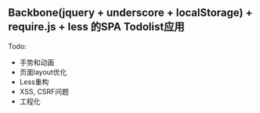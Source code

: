 ## Backbone(jquery + underscore + localStorage) + require.js + less 的SPA Todolist应用

Todo:
* 手势和动画
* 页面layout优化
* Less重构
* XSS, CSRF问题
* 工程化

